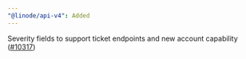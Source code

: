 ```yaml
---
"@linode/api-v4": Added
---
```


Severity fields to support ticket endpoints and new account capability ([#10317](https://github.com/linode/manager/pull/10317))

